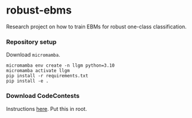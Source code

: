 # robust-ebms
Research project on how to train EBMs for robust one-class classification.

### Repository setup
Download `micromamba`.
```
micromamba env create -n llgm python=3.10
micromamba activate llgm
pip install -r requirements.txt
pip install -e .
```


### Download CodeContests
Instructions [here](https://github.com/google-deepmind/code_contests?tab=readme-ov-file). Put this in root.
